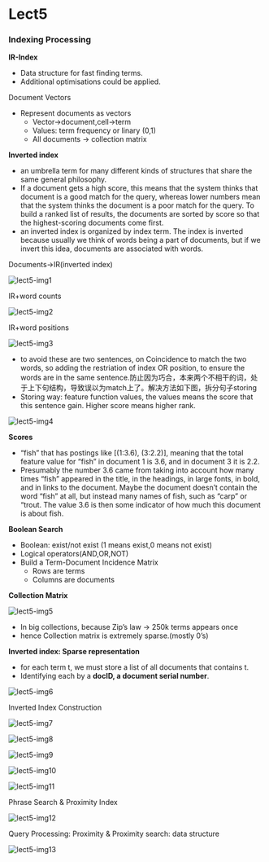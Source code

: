 # Lect5

### Indexing Processing

**IR-Index**

- Data structure for fast finding terms.
- Additional optimisations could be applied.

Document Vectors

- Represent documents as vectors
    - Vector→document,cell→term
    - Values: term frequency or linary (0,1)
    - All documents → collection matrix

**Inverted index**

- an umbrella term for many different kinds of structures that share the same general philosophy.
- If a document gets a high score, this means that the system thinks
that document is a good match for the query, whereas lower numbers mean that the system thinks the document is a poor match for the query. To build a ranked list of results, the documents are sorted by score so that the highest-scoring documents come first.
- an inverted index is organized by index term. The index is inverted
because usually we think of words being a part of documents, but if we invert this idea, documents are associated with words.

Documents→IR(inverted index)

![lect5-img1](https://github.com/Jackson-Iceberg/TEXT-TECHNOLOGIES-FOR-DATA-SCIENCE/blob/main/TTDS-Notes/images/lect5-img1.png)

IR+word counts

![lect5-img2](https://github.com/Jackson-Iceberg/TEXT-TECHNOLOGIES-FOR-DATA-SCIENCE/blob/main/TTDS-Notes/images/lect5-img2.png)

IR+word positions

![lect5-img3](https://github.com/Jackson-Iceberg/TEXT-TECHNOLOGIES-FOR-DATA-SCIENCE/blob/main/TTDS-Notes/images/lect5-img3.png)

- to avoid these are two sentences, on Coincidence to match the two words, so adding the restriation of index OR position, to ensure the words are in the same sentence.防止因为巧合，本来两个不相干的词，处于上下句结构，导致误以为match上了。解决方法如下图，拆分句子storing
- Storing way: feature function values, the values means the score that this sentence gain. Higher score means higher rank.
    
![lect5-img4](https://github.com/Jackson-Iceberg/TEXT-TECHNOLOGIES-FOR-DATA-SCIENCE/blob/main/TTDS-Notes/images/lect5-img4.png)
    

**Scores**

- “fish” that has postings like [(1:3.6), (3:2.2)], meaning that the total feature value for “fish” in document 1 is 3.6, and in document 3 it is 2.2.
- Presumably the number 3.6 came from taking into account how many times “fish” appeared in the title, in the headings, in large fonts, in bold, and in links to the document. Maybe the document doesn’t contain the word “fish” at all, but instead many names of fish, such as “carp” or “trout. The value 3.6 is then some indicator of how much this document is about fish.

**Boolean Search**

- Boolean: exist/not exist (1 means exist,0 means not exist)
- Logical operators(AND,OR,NOT)
- Build a Term-Document Incidence Matrix
    - Rows are terms
    - Columns are documents

**Collection Matrix**

![lect5-img5](https://github.com/Jackson-Iceberg/TEXT-TECHNOLOGIES-FOR-DATA-SCIENCE/blob/main/TTDS-Notes/images/lect5-img5.png)

- In big collections, because Zip’s law → 250k terms appears once
- hence Collection matrix is extremely sparse.(mostly 0’s)

**Inverted index: Sparse representation**

- for each term t, we must store a list of all documents that contains t.
- Identifying each by a **docID, a document serial number**.

![lect5-img6](https://github.com/Jackson-Iceberg/TEXT-TECHNOLOGIES-FOR-DATA-SCIENCE/blob/main/TTDS-Notes/images/lect5-img6.png)

Inverted Index Construction

![lect5-img7](https://github.com/Jackson-Iceberg/TEXT-TECHNOLOGIES-FOR-DATA-SCIENCE/blob/main/TTDS-Notes/images/lect5-img7.png)

![lect5-img8](https://github.com/Jackson-Iceberg/TEXT-TECHNOLOGIES-FOR-DATA-SCIENCE/blob/main/TTDS-Notes/images/lect5-img8.png)

![lect5-img9](https://github.com/Jackson-Iceberg/TEXT-TECHNOLOGIES-FOR-DATA-SCIENCE/blob/main/TTDS-Notes/images/lect5-img9.png)

![lect5-img10](https://github.com/Jackson-Iceberg/TEXT-TECHNOLOGIES-FOR-DATA-SCIENCE/blob/main/TTDS-Notes/images/lect5-img10.png)

![lect5-img11](https://github.com/Jackson-Iceberg/TEXT-TECHNOLOGIES-FOR-DATA-SCIENCE/blob/main/TTDS-Notes/images/lect5-img11.png)

Phrase Search & Proximity Index

![lect5-img12](https://github.com/Jackson-Iceberg/TEXT-TECHNOLOGIES-FOR-DATA-SCIENCE/blob/main/TTDS-Notes/images/lect5-img12.png)

Query Processing: Proximity & Proximity search: data structure

![lect5-img13](https://github.com/Jackson-Iceberg/TEXT-TECHNOLOGIES-FOR-DATA-SCIENCE/blob/main/TTDS-Notes/images/lect5-img13.png)
